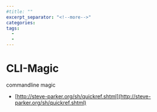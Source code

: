 ```yaml
---
#title: ""
excerpt_separator: "<!--more-->"
categories:
tags:
  - 
  - 
---
```



# CLI-Magic

commandline magic

* [http://steve-parker.org/sh/quickref.shtml](http://steve-parker.org/sh/quickref.shtml)



